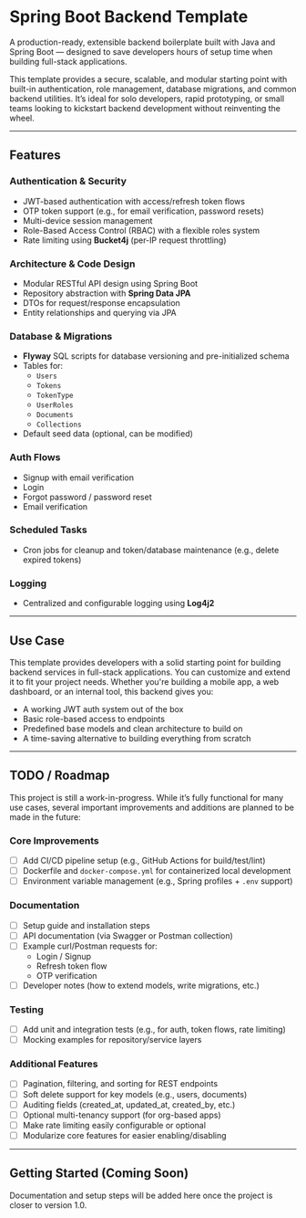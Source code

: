# Spring Boot Backend Template

A production-ready, extensible backend boilerplate built with Java and Spring Boot — designed to save developers hours of setup time when building full-stack applications.

This template provides a secure, scalable, and modular starting point with built-in authentication, role management, database migrations, and common backend utilities. It’s ideal for solo developers, rapid prototyping, or small teams looking to kickstart backend development without reinventing the wheel.

---

## Features

### **Authentication & Security**
- JWT-based authentication with access/refresh token flows
- OTP token support (e.g., for email verification, password resets)
- Multi-device session management
- Role-Based Access Control (RBAC) with a flexible roles system
- Rate limiting using **Bucket4j** (per-IP request throttling)

### **Architecture & Code Design**
- Modular RESTful API design using Spring Boot
- Repository abstraction with **Spring Data JPA**
- DTOs for request/response encapsulation
- Entity relationships and querying via JPA

### **Database & Migrations**
- **Flyway** SQL scripts for database versioning and pre-initialized schema
- Tables for:
  - `Users`
  - `Tokens`
  - `TokenType`
  - `UserRoles`
  - `Documents`
  - `Collections`
- Default seed data (optional, can be modified)

### **Auth Flows**
- Signup with email verification
- Login
- Forgot password / password reset
- Email verification

### **Scheduled Tasks**
- Cron jobs for cleanup and token/database maintenance (e.g., delete expired tokens)

### **Logging**
- Centralized and configurable logging using **Log4j2**

---

## Use Case

This template provides developers with a solid starting point for building backend services in full-stack applications. You can customize and extend it to fit your project needs. Whether you're building a mobile app, a web dashboard, or an internal tool, this backend gives you:

- A working JWT auth system out of the box
- Basic role-based access to endpoints
- Predefined base models and clean architecture to build on
- A time-saving alternative to building everything from scratch

---

## TODO / Roadmap

This project is still a work-in-progress. While it’s fully functional for many use cases, several important improvements and additions are planned to be made in the future:

### Core Improvements
- [ ] Add CI/CD pipeline setup (e.g., GitHub Actions for build/test/lint)
- [ ] Dockerfile and `docker-compose.yml` for containerized local development
- [ ] Environment variable management (e.g., Spring profiles + `.env` support)

### Documentation
- [ ] Setup guide and installation steps
- [ ] API documentation (via Swagger or Postman collection)
- [ ] Example curl/Postman requests for:
  - Login / Signup
  - Refresh token flow
  - OTP verification
- [ ] Developer notes (how to extend models, write migrations, etc.)

### Testing
- [ ] Add unit and integration tests (e.g., for auth, token flows, rate limiting)
- [ ] Mocking examples for repository/service layers

### Additional Features
- [ ] Pagination, filtering, and sorting for REST endpoints
- [ ] Soft delete support for key models (e.g., users, documents)
- [ ] Auditing fields (created_at, updated_at, created_by, etc.)
- [ ] Optional multi-tenancy support (for org-based apps)
- [ ] Make rate limiting easily configurable or optional
- [ ] Modularize core features for easier enabling/disabling

---

## Getting Started (Coming Soon)

Documentation and setup steps will be added here once the project is closer to version 1.0.

